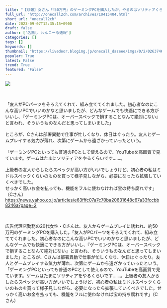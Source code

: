 ```yaml
---
title: "【悲報】女さん「『50万円』のゲーミングPCを購入したが、やるのはソリティアくらいです…」 : わんこーる速報！"
full_url: "http://onecall2ch.com/archives/10415404.html"
short_url: "onecall2ch"
date: 2023-09-07T12:35:15+0900
draft: false
author: ['名無し わんこーる速報']
categories: []
tags: []
keywords: []
thumbnail: "https://livedoor.blogimg.jp/onecall_dazeee/imgs/0/2/02637466.jpg"
popular: True
latest: False
trend: True
featured: "False"
---
```


![](https://livedoor.blogimg.jp/onecall_dazeee/imgs/0/2/02637466.jpg)

<div><br> <br> 「友人がPCパーツをそろえてくれて、組み立ててくれました。初心者なのにこんな高いPCでいいのかなと思いましたが、どんなゲームでも快適にできる方がいいし、『ゲーミングPCは、オーバースペックで損することなんて絶対にない』と言われ、そういうものなんだと思ってしまいました」 <br> <br> ところが、Cさんは部署異動で仕事が忙しくなり、休日はぐったり。友人とゲームプレイする気力が薄れ、次第にゲームから遠ざかっていったという。 <br> <br> 「ゲーミングPCといっても普通のPCとして使えるので、YouTubeを高画質で見ています。ゲームはたまにソリティアをやるくらいです……。 <br> <br> 上級者の友人からしたらスペックが高い方がいいでしょうけど、初心者の私はミドルスペックくらいのものを買って様子見しながら、必要になったら拡張していくべきでした。 <br> せっかく高いお金を払っても、機能をフルに使わなければ宝の持ち腐れです」（Cさん） <br> <a target="_blank" href="https://news.yahoo.co.jp/articles/e63fffc07a7c70ba20631648c67a33fccbb8246a?page=2">https://news.yahoo.co.jp/articles/e63fffc07a7c70ba20631648c67a33fccbb8246a?page=2</a> <br><br> <br><p>広告代理店勤務の20代女性・Cさんは、友人からゲームプレイに誘われ、約50万円のゲーミングPCを購入した。「友人がPCパーツをそろえてくれて、組み立ててくれました。初心者なのにこんな高いPCでいいのかなと思いましたが、どんなゲームでも快適にできる方がいいし、『ゲーミングPCは、オーバースペックで損することなんて絶対にない』と言われ、そういうものなんだと思ってしまいました」ところが、Cさんは部署異動で仕事が忙しくなり、休日はぐったり。友人とゲームプレイする気力が薄れ、次第にゲームから遠ざかっていったという。「ゲーミングPCといっても普通のPCとして使えるので、YouTubeを高画質で見ています。ゲームはたまにソリティアをやるくらいです……。上級者の友人からしたらスペックが高い方がいいでしょうけど、初心者の私はミドルスペックくらいのものを買って様子見しながら、必要になったら拡張していくべきでした。せっかく高いお金を払っても、機能をフルに使わなければ宝の持ち腐れです」（Cさん）</p></div>